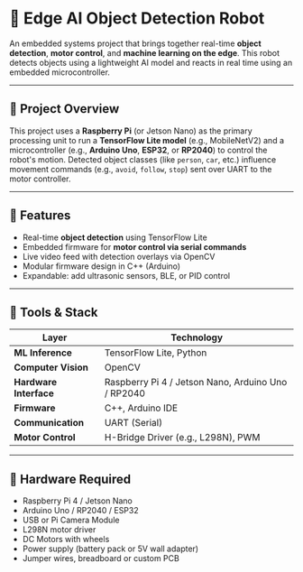 # 🤖 Edge AI Object Detection Robot

An embedded systems project that brings together real-time **object detection**, **motor control**, and **machine learning on the edge**. This robot detects objects using a lightweight AI model and reacts in real time using an embedded microcontroller.

---

## 📸 Project Overview

This project uses a **Raspberry Pi** (or Jetson Nano) as the primary processing unit to run a **TensorFlow Lite model** (e.g., MobileNetV2) and a microcontroller (e.g., **Arduino Uno**, **ESP32**, or **RP2040**) to control the robot's motion. Detected object classes (like `person`, `car`, etc.) influence movement commands (e.g., `avoid`, `follow`, `stop`) sent over UART to the motor controller.

---

## 🧠 Features

- Real-time **object detection** using TensorFlow Lite
- Embedded firmware for **motor control via serial commands**
- Live video feed with detection overlays via OpenCV
- Modular firmware design in C++ (Arduino)
- Expandable: add ultrasonic sensors, BLE, or PID control

---

## 🧰 Tools & Stack

| Layer | Technology |
|-------|------------|
| **ML Inference** | TensorFlow Lite, Python |
| **Computer Vision** | OpenCV |
| **Hardware Interface** | Raspberry Pi 4 / Jetson Nano, Arduino Uno / RP2040 |
| **Firmware** | C++, Arduino IDE |
| **Communication** | UART (Serial) |
| **Motor Control** | H-Bridge Driver (e.g., L298N), PWM |

---

## 🔌 Hardware Required

- Raspberry Pi 4 / Jetson Nano
- Arduino Uno / RP2040 / ESP32
- USB or Pi Camera Module
- L298N motor driver
- DC Motors with wheels
- Power supply (battery pack or 5V wall adapter)
- Jumper wires, breadboard or custom PCB


